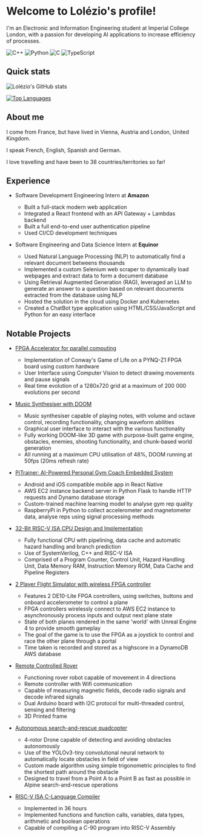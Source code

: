 # Welcome to Lolézio's profile!

I'm an Electronic and Information Engineering student at Imperial College London, with a passion for developing AI applications to increase efficiency of processes.

![C++](https://img.shields.io/badge/C%2B%2B-00599C?style=for-the-badge&logo=c%2B%2B&logoColor=white)
![Python](https://img.shields.io/badge/Python-FFD43B?style=for-the-badge&logo=python&logoColor=blue)
![C](https://img.shields.io/badge/C-00599C?style=for-the-badge&logo=c&logoColor=white)
![TypeScript](https://img.shields.io/badge/TypeScript-3178C6?style=for-the-badge&logo=typescript&logoColor=white)

## Quick stats
![Lolézio's GitHub stats](https://github-readme-stats.vercel.app/api?username=lolzio5&show_icons=true&theme=radical&hide_rank=true&hide=issues,stars)

[![Top Languages](https://github-readme-stats.vercel.app/api/top-langs/?username=lolzio5&layout=compact&theme=vision-friendly-dark)](https://github.com/anuraghazra/github-readme-stats)

## About me
I come from France, but have lived in Vienna, Austria and London, United Kingdom.

I speak French, English, Spanish and German.

I love travelling and have been to 38 countries/territories so far!

## Experience

- Software Development Engineering Intern at **Amazon**
  - Built a full-stack modern web application
  - Integrated a React frontend with an API Gateway + Lambdas backend
  - Built a full end-to-end user authentication pipeline
  - Used CI/CD development techniques

- Software Engineering and Data Science Intern at **Equinor**
  - Used Natural Language Processing (NLP) to automatically find a relevant document betweens thousands
  - Implemented a custom Selenium web scraper to dynamically load webpages and extract data to form a document database
  - Using Retrieval Augmented Generation (RAG), leveraged an LLM to generate an answer to a question based on relevant documents extracted from the database using NLP
  - Hosted the solution in the cloud using Docker and Kubernetes
  - Created a ChatBot type application using HTML/CSS/JavaScript and Python for an easy interface
 
## Notable Projects
- [FPGA Accelerator for parallel computing](https://github.com/lolzio5/JABBAL)
  - Implementation of Conway's Game of Life on a PYNQ-Z1 FPGA board using custom hardware
  - User Interface using Computer Vision to detect drawing movements and pause signals
  - Real time evolution of a 1280x720 grid at a maximum of 200 000 evolutions per second
 
- [Music Synthesiser with DOOM](https://github.com/ogahector/synth_player)
  - Music synthesiser capable of playing notes, with volume and octave control, recording functionality, changing waveform abilities
  - Graphical user interface to interact with the various functionality
  - Fully working DOOM-like 3D game with purpose-built game engine, obstacles, enemies, shooting functionality, and chunk-based world generation
  - All running at a maximum CPU utilisation of 48%, DOOM running at 50fps (20ms refresh rate)

- [PiTrainer: AI-Powered Personal Gym Coach Embedded System](https://github.com/lolzio5/PiTrainer)
  - Android and iOS compatible mobile app in React Native
  - AWS EC2 instance backend server in Python Flask to handle HTTP requests and Dynamo database storage
  - Custom-trained machine learning model to analyse gym rep quality
  - RaspberryPi in Python to collect accelerometer and magnetometer data, analyse reps using signal processing methods

- [32-Bit RISC-V ISA CPU Design and Implementation](https://github.com/lolzio5/Team05-RISCV-Final)
  - Fully functional CPU with pipelining, data cache and automatic hazard handling and branch prediction
  - Use of SystemVerilog, C++ and RISC-V ISA
  - Comprised of a Program Counter, Control Unit, Hazard Handling Unit, Data Memory RAM, Instruction Memory ROM, Data Cache and Pipeline Registers
 
- [2 Player Flight Simulator with wireless FPGA controller](https://github.com/lolzio5/theflyingproject)
  - Features 2 DE10-Lite FPGA controllers, using switches, buttons and onboard accelerometer to control a plane
  - FPGA controllers wirelessly connect to AWS EC2 instance to asynchronously process inputs and output next plane state
  - State of both planes rendered in the same 'world' with Unreal Engine 4 to provide smooth gameplay
  - The goal of the game is to use the FPGA as a joystick to control and race the other plane through a portal
  - Time taken is recorded and stored as a highscore in a DynamoDB AWS database

- [Remote Controlled Rover](https://github.com/saturn691/Fyrryx)
  - Functioning rover robot capable of movement in 4 directions
  - Remote controller with Wifi communication
  - Capable of measuring magnetic fields, decode radio signals and decode infrared signals
  - Dual Arduino board with I2C protocol for multi-threaded control, sensing and filtering
  - 3D Printed frame

- [Autonomous search-and-rescue quadcopter](https://github.com/lolzio5/uavproject)
  - 4-rotor Drone capable of detecting and avoiding obstacles autonomously
  - Use of the YOLOv3-tiny convolutional neural network to automatically locate obstacles in field of view
  - Custom made algorithm using simple trigonometric principles to find the shortest path around the obstacle
  - Designed to travel from a Point A to a Point B as fast as possible in Alpine search-and-rescue operations
  
- [RISC-V ISA C-Language Compiler](https://github.com/lolzio5/c-compiler)
  - Implemented in 36 hours
  - Implemented functions and function calls, variables, data types, arithmetic and boolean operations
  - Capable of compiling a C-90 program into RISC-V Assembly
